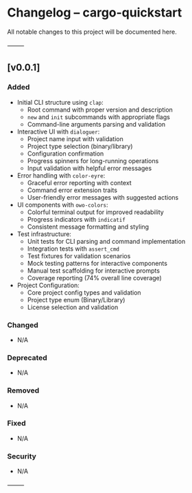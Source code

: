 # Changelog – cargo-quickstart

All notable changes to this project will be documented here.

⸻

## [v0.0.1]

### Added

-   Initial CLI structure using `clap`:
    -   Root command with proper version and description
    -   `new` and `init` subcommands with appropriate flags
    -   Command-line arguments parsing and validation
-   Interactive UI with `dialoguer`:
    -   Project name input with validation
    -   Project type selection (binary/library)
    -   Configuration confirmation
    -   Progress spinners for long-running operations
    -   Input validation with helpful error messages
-   Error handling with `color-eyre`:
    -   Graceful error reporting with context
    -   Command error extension traits
    -   User-friendly error messages with suggested actions
-   UI components with `owo-colors`:
    -   Colorful terminal output for improved readability
    -   Progress indicators with `indicatif`
    -   Consistent message formatting and styling
-   Test infrastructure:
    -   Unit tests for CLI parsing and command implementation
    -   Integration tests with `assert_cmd`
    -   Test fixtures for validation scenarios
    -   Mock testing patterns for interactive components
    -   Manual test scaffolding for interactive prompts
    -   Coverage reporting (74% overall line coverage)
-   Project Configuration:
    -   Core project config types and validation
    -   Project type enum (Binary/Library)
    -   License selection and validation

### Changed

-   N/A

### Deprecated

-   N/A

### Removed

-   N/A

### Fixed

-   N/A

### Security

-   N/A

⸻
